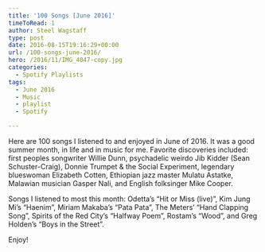 ```yaml
---
title: '100 Songs [June 2016]'
timeToRead: 1 
author: Steel Wagstaff
type: post
date: 2016-08-15T19:16:29+00:00
url: /100-songs-june-2016/
hero: /2016/11/IMG_4047-copy.jpg
categories:
  - Spotify Playlists
tags:
  - June 2016
  - Music
  - playlist
  - Spotify

---
```

Here are 100 songs I listened to and enjoyed in June of 2016. It was a good summer month, in life and in music for me. Favorite discoveries included: first peoples songwriter Willie Dunn, psychadelic weirdo Jib Kidder (Sean Schuster-Craig), Donnie Trumpet & the Social Experiment, legendary blueswoman Elizabeth Cotten, Ethiopian jazz master Mulatu Astatke, Malawian musician Gasper Nali, and English folksinger Mike Cooper.

Songs I listened to most this month: Odetta&#8217;s &#8220;Hit or Miss (live)&#8221;, Kim Jung Mi&#8217;s &#8220;Haenim&#8221;, Miriam Makaba&#8217;s &#8220;Pata Pata&#8221;, The Meters&#8217; &#8220;Hand Clapping Song&#8221;, Spirits of the Red City&#8217;s &#8220;Halfway Poem&#8221;, Rostam&#8217;s &#8220;Wood&#8221;, and Greg Holden&#8217;s &#8220;Boys in the Street&#8221;.

Enjoy!